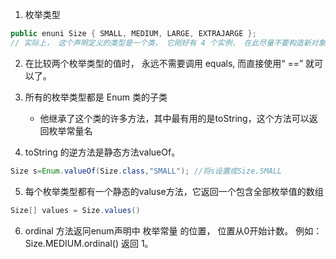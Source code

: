 1. 枚举类型

```java
public enuni Size { SMALL, MEDIUM, LARGE, EXTRAJARGE };
// 实际上， 这个声明定义的类型是一个类， 它刚好有 4 个实例， 在此尽量不要构造新对象
```

2. 在比较两个枚举类型的值时， 永远不需要调用 equals, 而直接使用“ ==” 就可以了。

3. 所有的枚举类型都是 Enum 类的子类

    * 他继承了这个类的许多方法，其中最有用的是toString，这个方法可以返回枚举常量名

4. toString 的逆方法是静态方法valueOf。

```java
Size s=Enum.valueOf(Size.class,"SMALL"); //将s设置成Size.SMALL
```

5. 每个枚举类型都有一个静态的valuse方法，它返回一个包含全部枚举值的数组
```java
Size[] values = Size.values()
```

6. ordinal 方法返冋enum声明中 枚举常量 的位置， 位置从0开始计数。 
    例如： Size.MEDIUM.ordinal() 返回 1。
